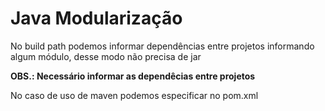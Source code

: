 # Java Modularização

No build path podemos informar dependências entre projetos informando algum módulo, desse modo não precisa de jar

**OBS.: Necessário informar as dependêcias entre projetos**

No caso de uso de maven podemos especificar no pom.xml